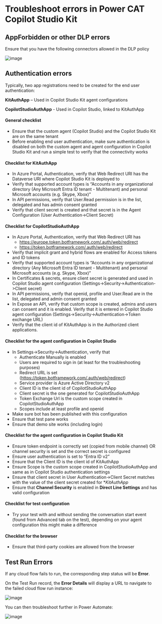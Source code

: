 # Troubleshoot errors in Power CAT Copilot Studio Kit
## AppForbidden or other DLP errors

Ensure that you have the following connectors allowed in the DLP policy

![image](https://github.com/user-attachments/assets/5fc5ead4-72d4-427b-b354-12940a00a0d8)

## Authentication errors

Typically, two app registrations need to be created for the end user authentication:

**KitAuthApp** – Used in Copilot Studio Kit agent configurations

**CopilotStudioAuthApp**  - Used in Copilot Studio, linked to KitAuthApp

#### General checklist
* Ensure that the custom agent (Copilot Studio) and the Copilot Studio Kit are on the same tenant
* Before enabling end user authentication, make sure authentication is disabled on both the custom agent and agent configuration in Copilot Studio Kit and run a simple test to verify that the connectivity works

#### Checklist for KitAuthApp
* In Azure Portal, Authentication, verify that Web Redirect URI has the Dataverse URI where Copilot Studio Kit is deployed to
* Verify that supported account types is “Accounts in any organizational directory (Any Microsoft Entra ID tenant - Multitenant) and personal Microsoft accounts (e.g. Skype, Xbox)”
* In API permissions, verify that User.Read permission is in the list, delegated and has admin consent granted
* Verify that client secret is created and that secret is in the Agent Configuration (User Authentication->Client Secret)

#### Checklist for CopilotStudioAuthApp
*	In Azure Portal, Authentication, verify that Web Redirect URI has
    * https://europe.token.botframework.com/.auth/web/redirect
    * https://token.botframework.com/.auth/web/redirect	
* Verify that implicit grant and hybrid flows are enabled for Access tokens and ID tokens
* Verify that supported account types is “Accounts in any organizational directory (Any Microsoft Entra ID tenant - Multitenant) and personal Microsoft accounts (e.g. Skype, Xbox)”
* In Certificates & secrets, ensure client secret is generated and used in Copilot Studio agent configuration (Settings->Security->Authentication->Client secret)
* In API permissions, verify that openid, profile and User.Read are in the list, delegated and admin consent granted
* In Expose an API, verify that custom scope is created, admins and users can consent and it is enabled. Verify that it is entered in Copilot Studio agent configuration (Settings->Security->Authentication->Token exchange URL)
* Verify that the client id of KitAuthApp is in the Authorized client applications.

#### Checklist for the agent configuration in Copilot Studio
* In Settings->Security->Authentication, verify that
  * Authenticate Manually is enabled
  * Users are required to sign in (at least for the troubleshooting purposes)
  * Redirect URL is set (https://token.botframework.com/.auth/web/redirect)
  * Service provider is Azure Active Directory v2
  * Client ID is the client id of CopilotStudioAuthApp
  * Client secret is the one generated for CopilotStudioAuthApp
  * Token Exchange Url is the custom scope created in CopilotStudioAuthApp
  * Scopes include at least profile and openid
*	Make sure bot has been published with this configuration
*	Ensure that test pane works
*	Ensure that demo site works (including login)

#### Checklist for the agent configuration in Copilot Studio Kit
* Ensure token endpoint is correctly set (copied from mobile channel) OR channel security is set and the correct secret is configured
* Ensure user authentication is set to “Entra ID v2”
* Ensure that the Client ID is the client id of KitAuthApp
* Ensure  Scope is the custom scope created in CopilotStudioAuthApp and same as in Copilot Studio authentication settings
* Ensure	that client secret in User Authentication->Client Secret matches with the value of the client secret created for **KitAuthApp*
* Ensure that **Channel Security** is enabled in **Direct Line Settings** and has valid configuration

#### Checklist for test configuration
* Try your test with and without sending the conversation start event (found from Advanced tab on the test), depending on your agent configuration this might make a difference

#### Checklist for the browser
* Ensure that third-party cookies are allowed from the browser

## Test Run Errors

If any cloud flow fails to run, the corresponding step status will be **Error**.

On the Test Run record, the **Error Details** will display a URL to navigate to the failed cloud flow run instance:

![image](https://github.com/microsoft/Powercat-Copilotstudio-Accelerator/assets/37898885/1603d127-bc28-4c81-9235-e6c486f36347)

You can then troubleshoot further in Power Automate:

![image](https://github.com/microsoft/Powercat-Copilotstudio-Accelerator/assets/37898885/13e7e8bf-318a-480f-8ef7-1f2c87d8c7ea)
